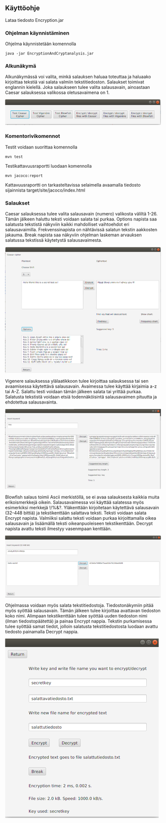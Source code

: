## Käyttöohje

Lataa tiedosto Encryption.jar

### Ohjelman käynnistäminen

Ohjelma käynnistetään komennolla

    java -jar EncryptionAndCryptanalysis.jar

### Alkunäkymä

Alkunäkymässä voi valita, minkä salauksen haluaa toteuttaa ja haluaako kirjoittaa tekstiä vai salata valmiin tekstitiedoston. Salaukset toimivat englannin kielellä. Joka salaukseen tulee valita salausavain, ainoastaan Caesar salauksessa valikossa oletusavaimena on 1. 

![alt text](./pics/kayttoohje_start.png)

### Komentorivikomennot

Testit voidaan suorittaa komennolla

    mvn test

Testikattavuusraportti luodaan komennolla

    mvn jacoco:report

Kattavuusraportti on tarkasteltavissa selaimella avaamalla tiedosto sijainnista target/site/jacoco/index.html


### Salaukset

Caesar salauksessa tulee valita salausavain (numero) valikosta väliltä 1-26. Tämän jälkeen haluttu teksti voidaan salata tai purkaa. Options napista saa salatusta tekstistä näkyviin kaikki mahdolliset vaihtoehdot eri salausavaimilla. Frekvenssinapista on nähtävissä salatun tekstin aakkosten jakauma. Break napista saa näkyviin ohjelman laskeman arvauksen salatussa tekstissä käytetystä salausavaimesta.

![alt text](./pics/kayttoohje_caesar.png)

Vigenere salauksessa ylälaatikkoon tulee kirjoittaa salauksessa tai sen avaamisessa käytettävä salausavain. Avaimessa tulee käyttää kirjaimia a-z tai A-Z. Salattu testi voidaan tämän jälkeen salata tai yrittää purkaa. Salatusta tekstistä voidaan etsiä todennäköisintä salausavaimen pituutta ja ehdotettua salausavainta. 

![alt text](./pics/kayttoohje_vigenere.png)

Blowfish salaus toimii Ascii merkistöllä, se ei avaa salauksesta kaikkia muita erikoismerkkejä oikein. Salausavaimessa voi käyttää salatessa myös esimerkiksi merkkejä !/%&?. Yläkenttään kirjoitetaan käytettävä salausavain (32-448 bittiä) ja tekstikenttään salattava teksti. Teksti voidaan salata Encrypt napista. Valmiiksi salattu teksti voidaan purkaa kirjoittamalla oikea salausavain ja lisäämällä teksti oikeanpuoleiseen tekstikenttään. Decrypt napista avattu teksti ilmestyy vasenmpaan kenttään.

![alt text](./pics/kayttoohje_blowfish.png)

 
Ohjelmassa voidaan myös salata tekstitiedostoja. Tiedostonäkymiin pitää myös syöttää salausavain. Tämän jälkeen tulee kirjoittaa avattavan tiedoston koko nimi. Alimpaan tekstikenttään tulee syöttää uuden tiedoston nimi (ilman tiedostopäätettä) ja painaa Encrypt nappia. Tekstin purkamisessa tulee syöttää samat tiedot, jolloin salatusta tekstitiedostosta luodaan avattu tiedosto painamalla Decrypt nappia.  

![alt text](./pics/kayttoohje_file.png)
